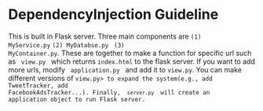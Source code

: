 # DependencyInjection Guideline

This is built in Flask server. Three main components are <code>(1) MyService.py</code> <code>(2) MyDatabse.py</code> <code> (3) MyContainer.py</code>. These are together to make a function for specific url such as <code> view.py </code> which returns <code>index.html</code> to the flask server. If you want to add more urls, modify <code> application.py </code> and add it to <code>view.py</code>. You can make different versions of <code>view.py> to expand the system(e.g., add TweetTracker, add FacebookAdsTracker...). Finally, <code> server.py </code> will create an application object to run Flask server.
